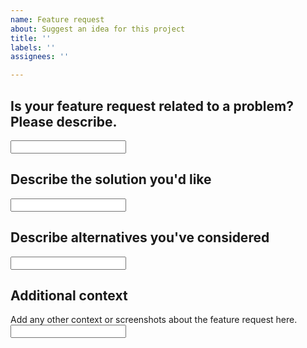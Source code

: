 ```yaml
---
name: Feature request
about: Suggest an idea for this project
title: ''
labels: ''
assignees: ''

---
```


## Is your feature request related to a problem? Please describe.
<input type="text" name="problem_description" required>

## Describe the solution you'd like
<input type="text" name="solution_description" required>

## Describe alternatives you've considered
<input type="text" name="alternative_solutions">

## Additional context
Add any other context or screenshots about the feature request here.
<input type="text" name="additional_context">
